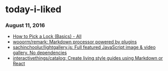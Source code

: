 # today-i-liked

### August 11, 2016
- [How to Pick a Lock (Basics) - All](http://www.instructables.com/id/How-to-Pick-a-Lock-Basics/?ALLSTEPS) 
- [wooorm/remark: Markdown processor powered by plugins](https://github.com/wooorm/remark) 
- [sachinchoolur/lightgallery.js: Full featured JavaScript image & video gallery. No dependencies](https://github.com/sachinchoolur/lightgallery.js?utm_source=javascriptweekly&utm_medium=email) 
- [interactivethings/catalog: Create living style guides using Markdown or React](https://github.com/interactivethings/catalog) 
